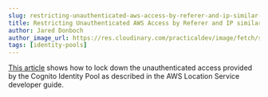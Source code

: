 ```yaml
---
slug: restricting-unauthenticated-aws-access-by-referer-and-ip-similar-to-google-api-keys
title: Restricting Unauthenticated AWS Access by Referer and IP similar to Google API Keys
author: Jared Donboch
author_image_url: https://res.cloudinary.com/practicaldev/image/fetch/s--Ofhf88aJ--/c_fill,f_auto,fl_progressive,h_90,q_auto,w_90/https://dev-to-uploads.s3.amazonaws.com/uploads/user/profile_image/600488/368da4a2-528e-4ce0-a7da-57ff3d7428e3.png
tags: [identity-pools]
---
```


[This article](https://dev.to/aws-builders/restricting-unauthenticated-aws-access-by-referer-and-ip-similar-to-google-api-keys-1118) shows how to lock down the unauthenticated access provided by the Cognito Identity Pool as described in the AWS Location Service developer guide.